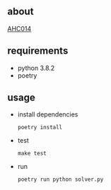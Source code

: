 ## about

[AHC014](https://atcoder.jp/contests/ahc014/tasks/ahc014_a)

## requirements

* python 3.8.2
* poetry

## usage

* install dependencies
  ```console
  poetry install
  ```

* test
  ```console
  make test
  ```

* run
  ```console
  poetry run python solver.py
  ```
